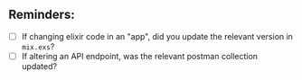 ## Reminders:

- [ ] If changing elixir code in an "app", did you update the relevant version
      in `mix.exs`?
- [ ] If altering an API endpoint, was the relevant postman collection updated?
